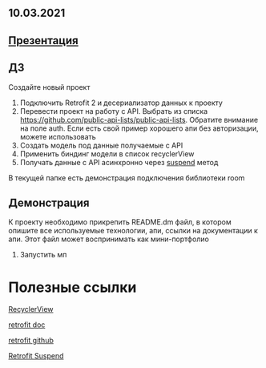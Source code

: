 ## 10.03.2021
## [Презентация](https://docs.google.com/presentation/d/1asCJ83HDyKuTjHFbr0ZpNcPdQuvFznV-X51sT1gYikg/edit?usp=sharing)

## ДЗ

Создайте новый проект

1. Подключить Retrofit 2 и десериализатор данных к проекту
2. Перевести проект на работу с API. Выбрать из списка https://github.com/public-api-lists/public-api-lists. Обратите внимание на поле auth. Если есть свой пример хорошего апи без авторизации, можете использовать
3. Создать модель под данные получаемые с API
4. Применить биндинг модели в список recyclerView
5. Получать данные с API асинхронно через [suspend](https://proandroiddev.com/suspend-what-youre-doing-retrofit-has-now-coroutines-support-c65bd09ba067) метод

В текущей папке есть демонстрация подключения библиотеки room 

## Демонстрация

К проекту необходимо прикрепить README.dm файл, в котором опишите все используемые технологии, апи, ссылки на документации к апи. Этот файл может воспринимать как мини-портфолио

1. Запустить мп


# Полезные ссылки

[RecyclerView](http://developer.alexanderklimov.ru/android/views/recyclerview-kot.php)

[retrofit doc](https://square.github.io/retrofit/)

[retrofit github](https://github.com/square/retrofit)

[Retrofit Suspend](https://proandroiddev.com/suspend-what-youre-doing-retrofit-has-now-coroutines-support-c65bd09ba067)





